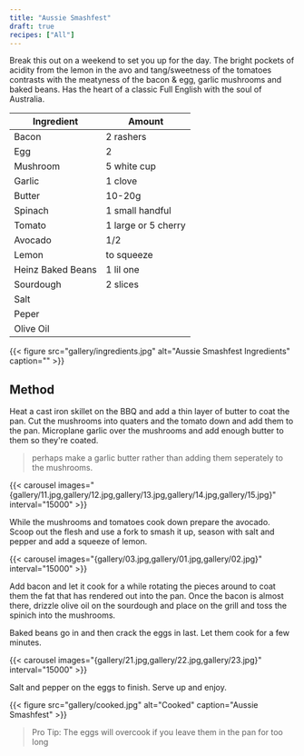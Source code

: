 ```yaml
---
title: "Aussie Smashfest"
draft: true
recipes: ["All"]
---
```

Break this out on a weekend to set you up for the day. The bright pockets of acidity from the lemon in the avo and tang/sweetness of the tomatoes contrasts with the meatyness of the bacon & egg, garlic mushrooms and baked beans. Has the heart of a classic Full English with the soul of Australia.

| Ingredient  | Amount |
| ----- | ---- |
| Bacon | 2 rashers |
| Egg | 2 |
| Mushroom | 5 white cup |
| Garlic | 1 clove |
| Butter | 10-20g |
| Spinach | 1 small handful |
| Tomato | 1 large or 5 cherry |
| Avocado | 1/2 |
| Lemon | to squeeze |
| Heinz Baked Beans | 1 lil one |
| Sourdough | 2 slices |
| Salt |
| Peper |
| Olive Oil |

{{< figure
    src="gallery/ingredients.jpg"
    alt="Aussie Smashfest Ingredients"
    caption=""
    >}}

## Method

Heat a cast iron skillet on the BBQ and add a thin layer of butter to coat the pan. Cut the mushrooms into quaters and the tomato down and add them to the pan. Microplane garlic over the mushrooms and add enough butter to them so they're coated.

>perhaps make a garlic butter rather than adding them seperately to the mushrooms.

{{< carousel images="{gallery/11.jpg,gallery/12.jpg,gallery/13.jpg,gallery/14.jpg,gallery/15.jpg}" interval="15000" >}}

While the mushrooms and tomatoes cook down prepare the avocado. Scoop out the flesh and use a fork to smash it up, season with salt and pepper and add a squeeze of lemon.

{{< carousel images="{gallery/03.jpg,gallery/01.jpg,gallery/02.jpg}" interval="15000" >}}

Add bacon and let it cook for a while rotating the pieces around to coat them the fat that has rendered out into the pan. Once the bacon is almost there, drizzle olive oil on the sourdough and place on the grill and toss the spinich into the mushrooms.

Baked beans go in and then crack the eggs in last. Let them cook for a few minutes.

{{< carousel images="{gallery/21.jpg,gallery/22.jpg,gallery/23.jpg}" interval="15000" >}}

Salt and pepper on the eggs to finish. Serve up and enjoy.

{{< figure
    src="gallery/cooked.jpg"
    alt="Cooked"
    caption="Aussie Smashfest"
    >}}

>Pro Tip: The eggs will overcook if you leave them in the pan for too long

